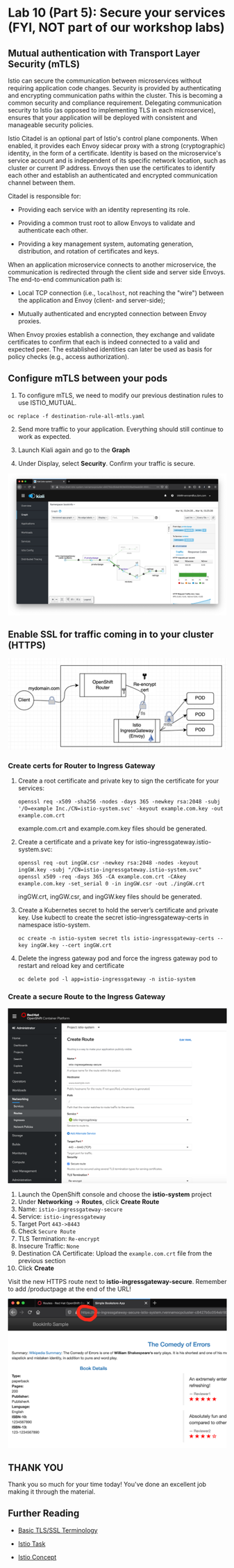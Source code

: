 # Lab 10 (Part 5): Secure your services (FYI, NOT part of our workshop labs)

## Mutual authentication with Transport Layer Security (mTLS)

Istio can secure the communication between microservices without requiring application code changes. Security is provided by authenticating and encrypting communication paths within the cluster. This is becoming a common security and compliance requirement. Delegating communication security to Istio (as opposed to implementing TLS in each microservice), ensures that your application will be deployed with consistent and manageable security policies.

Istio Citadel is an optional part of Istio's control plane components. When enabled, it provides each Envoy sidecar proxy with a strong (cryptographic) identity, in the form of a certificate.
Identity is based on the microservice's service account and is independent of its specific network location, such as cluster or current IP address.
Envoys then use the certificates to identify each other and establish an authenticated and encrypted communication channel between them.

Citadel is responsible for:

- Providing each service with an identity representing its role.

- Providing a common trust root to allow Envoys to validate and authenticate each other.

- Providing a key management system, automating generation, distribution, and rotation of certificates and keys.

When an application microservice connects to another microservice, the communication is redirected through the client side and server side Envoys. The end-to-end communication path is:

- Local TCP connection (i.e., `localhost`, not reaching the "wire") between the application and Envoy (client- and server-side);

- Mutually authenticated and encrypted connection between Envoy proxies.

When Envoy proxies establish a connection, they exchange and validate certificates to confirm that each is indeed connected to a valid and expected peer. The established identities can later be used as basis for policy checks (e.g., access authorization).

## Configure mTLS between your pods

1.  To configure mTLS, we need to modify our previous destination rules to use ISTIO_MUTUAL.

```shell
oc replace -f destination-rule-all-mtls.yaml
```

2. Send more traffic to your application. Everything should still continue to work as expected.

3. Launch Kiali again and go to the **Graph**

4. Under Display, select **Security**. Confirm your traffic is secure.

![](images/lab-10-images/kiali-security.png)

## Enable SSL for traffic coming in to your cluster (HTTPS)

![](images/lab-10-images/reencrypt.png)

### Create certs for Router to Ingress Gateway

1. Create a root certificate and private key to sign the certificate for your services:

   ```
   openssl req -x509 -sha256 -nodes -days 365 -newkey rsa:2048 -subj '/O=example Inc./CN=istio-system.svc' -keyout example.com.key -out example.com.crt
   ```

   example.com.crt and example.com.key files should be generated.

2. Create a certificate and a private key for istio-ingressgateway.istio-system.svc:

   ```
   openssl req -out ingGW.csr -newkey rsa:2048 -nodes -keyout ingGW.key -subj "/CN=istio-ingressgateway.istio-system.svc"
   openssl x509 -req -days 365 -CA example.com.crt -CAkey example.com.key -set_serial 0 -in ingGW.csr -out ./ingGW.crt
   ```

   ingGW.crt, ingGW.csr, and ingGW.key files should be generated.

3. Create a Kubernetes secret to hold the server’s certificate and private key. Use kubectl to create the secret istio-ingressgateway-certs in namespace istio-system.

   ```
   oc create -n istio-system secret tls istio-ingressgateway-certs --key ingGW.key --cert ingGW.crt
   ```

4. Delete the ingress gateway pod and force the ingress gateway pod to restart and reload key and certificate
   ```
   oc delete pod -l app=istio-ingressgateway -n istio-system
   ```

### Create a secure Route to the Ingress Gateway

![](images/lab-10-images/secure-route-create.png)

1. Launch the OpenShift console and choose the **istio-system** project
2. Under **Networking** -> **Routes**, click **Create Route**
3. Name: `istio-ingressgateway-secure`
4. Service: `istio-ingressgateway`
5. Target Port `443->8443`
6. Check `Secure Route`
7. TLS Termination: `Re-encrypt`
8. Insecure Traffic: `None`
9. Destination CA Certificate: Upload the `example.com.crt` file from the previous section
10. Click **Create**

Visit the new HTTPS route next to **istio-ingressgateway-secure**. Remember to add /productpage at the end of the URL!

![](images/lab-10-images/https-route.png)

## THANK YOU

Thank you so much for your time today! You've done an excellent job making it through the material.

## Further Reading

- [Basic TLS/SSL Terminology](https://dzone.com/articles/tlsssl-terminology-and-basics)

- [Istio Task](https://istio.io/docs/tasks/security/mutual-tls.html)

- [Istio Concept](https://istio.io/docs/concepts/security/mutual-tls.html)
